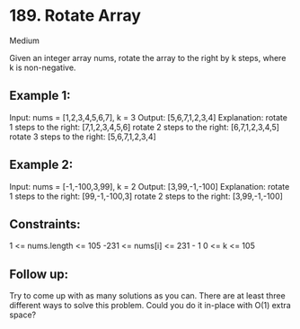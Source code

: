 # 189. Rotate Array
Medium

Given an integer array nums, rotate the array to the right by k steps, where k is non-negative.


## Example 1:

Input: nums = [1,2,3,4,5,6,7], k = 3
Output: [5,6,7,1,2,3,4]
Explanation:
rotate 1 steps to the right: [7,1,2,3,4,5,6]
rotate 2 steps to the right: [6,7,1,2,3,4,5]
rotate 3 steps to the right: [5,6,7,1,2,3,4]

## Example 2:

Input: nums = [-1,-100,3,99], k = 2
Output: [3,99,-1,-100]
Explanation: 
rotate 1 steps to the right: [99,-1,-100,3]
rotate 2 steps to the right: [3,99,-1,-100]
 

## Constraints:

1 <= nums.length <= 105
-231 <= nums[i] <= 231 - 1
0 <= k <= 105
 

## Follow up:

Try to come up with as many solutions as you can. There are at least three different ways to solve this problem.
Could you do it in-place with O(1) extra space?
